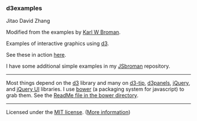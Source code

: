 ### d3examples

Jitao David Zhang

Modified from the examples by [Karl W Broman](http://kbroman.org).

Examples of interactive graphics using [d3](http://d3js.org).

See these in action [here](http://www.biostat.wisc.edu/~kbroman/D3).

I have some additional simple examples in my [JSbroman](http://github.com/kbroman/JSbroman) repository.

---

Most things depend on the [d3](http://d3js.org) library and many on
[d3-tip](https://github.com/Caged/d3-tip),
[d3panels](https://kbroman.org/d3panels),
[jQuery](https://jquery.com/), and [jQuery UI](https://jqueryui.com/)
libraries. I use [bower](http://bower.io/) (a packaging system for
javascript) to grab them. See the
[ReadMe file in the bower directory](https://github.com/kbroman/d3examples/tree/master/bower/ReadMe.md).

---
Licensed under the [MIT license](License.md). ([More information](http://en.wikipedia.org/wiki/MIT_License))
